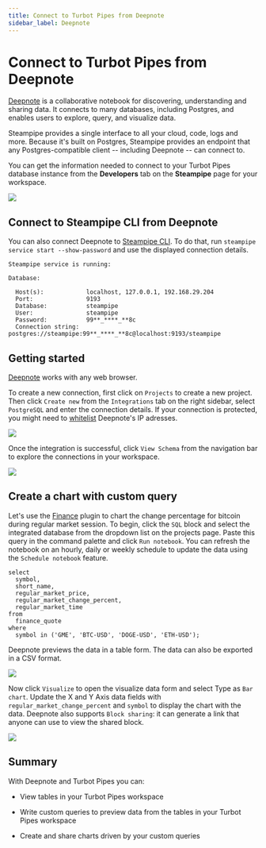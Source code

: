 ```yaml
---
title: Connect to Turbot Pipes from Deepnote
sidebar_label: Deepnote
---
```


# Connect to Turbot Pipes from Deepnote

[Deepnote](https://deepnote.com/home) is a collaborative notebook for
discovering, understanding and sharing data. It connects to many databases,
including Postgres, and enables users to explore, query, and visualize data.

Steampipe provides a single interface to all your cloud, code, logs and more.
Because it's built on Postgres, Steampipe provides an endpoint that any
Postgres-compatible client -- including Deepnote -- can connect to.

You can get the information needed to connect to your Turbot Pipes database instance from the **Developers** tab on the **Steampipe** page for your workspace.  

![](/images/docs/pipes/steampipe/pipes_steampipe_developer_database.png)

## Connect to Steampipe CLI from Deepnote

You can also connect Deepnote to
[Steampipe CLI](https://steampipe.io/downloads). To do that, run
`steampipe service start --show-password` and use the displayed connection
details.

```
Steampipe service is running:

Database:

  Host(s):            localhost, 127.0.0.1, 192.168.29.204
  Port:               9193
  Database:           steampipe
  User:               steampipe
  Password:           99**_****_**8c
  Connection string:  postgres://steampipe:99**_****_**8c@localhost:9193/steampipe
```

## Getting started

[Deepnote](https://deepnote.com/sign-up) works with any web browser.

To create a new connection, first click on `Projects` to create a new project.
Then click `Create new` from the `Integrations` tab on the right sidebar, select
`PostgreSQL` and enter the connection details. If your connection is protected,
you might need to
[whitelist](https://deepnote.com/docs/authorize-deepnote-ip-addresses)
Deepnote's IP adresses.

<div style={{"marginTop":"1em", "marginBottom":"1em", "width":"90%"}}>
<img src="/images/docs/pipes/deepnote-connection-success.png" />
</div>

Once the integration is successful, click `View Schema` from the navigation bar
to explore the connections in your workspace.

<div style={{"marginTop":"1em", "marginBottom":"1em", "width":"40%"}}>
<img src="/images/docs/pipes/deepnote-navigationbar.png" />
</div>

## Create a chart with custom query

Let's use the [Finance](https://hub.steampipe.io/plugins/turbot/finance) plugin
to chart the change percentage for bitcoin during regular market session. To
begin, click the `SQL` block and select the integrated database from the
dropdown list on the projects page. Paste this query in the command palette and
click `Run notebook`. You can refresh the notebook on an hourly, daily or weekly
schedule to update the data using the `Schedule notebook` feature.

```
select
  symbol,
  short_name,
  regular_market_price,
  regular_market_change_percent,
  regular_market_time
from
  finance_quote
where
  symbol in ('GME', 'BTC-USD', 'DOGE-USD', 'ETH-USD');
```

Deepnote previews the data in a table form. The data can also be exported in a
CSV format.

<div style={{"marginTop":"1em", "marginBottom":"1em", "width":"70%"}}>
<img src="/images/docs/pipes/deepnote-table-preview.png" />
</div>

Now click `Visualize` to open the visualize data form and select Type as
`Bar chart`. Update the X and Y Axis data fields with
`regular_market_change_percent` and `symbol` to display the chart with the data.
Deepnote also supports `Block sharing`: it can generate a link that anyone can
use to view the shared block.

<div style={{"marginTop":"1em", "marginBottom":"1em", "width":"90%"}}>
<img src="/images/docs/pipes/deepnote-bitcoin-chart.png" />
</div>

## Summary

With Deepnote and Turbot Pipes you can:

- View tables in your Turbot Pipes workspace

- Write custom queries to preview data from the tables in your Turbot Pipes
  workspace

- Create and share charts driven by your custom queries
